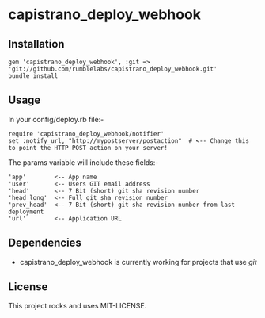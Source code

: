 capistrano_deploy_webhook
=========================

Installation
------------

    gem 'capistrano_deploy_webhook', :git => 'git://github.com/rumblelabs/capistrano_deploy_webhook.git'
    bundle install

Usage
-----

In your config/deploy.rb file:-

    require 'capistrano_deploy_webhook/notifier'
    set :notify_url, "http://mypostserver/postaction"  # <-- Change this to point the HTTP POST action on your server!

The params variable will include these fields:-

    'app'        <-- App name
    'user'       <-- Users GIT email address
    'head'       <-- 7 Bit (short) git sha revision number
    'head_long'  <-- Full git sha revision number
    'prev_head'  <-- 7 Bit (short) git sha revision number from last deployment
    'url'        <-- Application URL

Dependencies
------------

- capistrano_deploy_webhook is currently working for projects that use *git*

License
-------

This project rocks and uses MIT-LICENSE.
